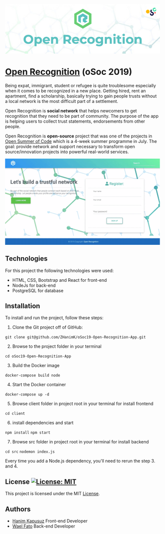 <img src="assets/images/header.png" />

# [Open Recognition](https://lets.opentrust.be) (oSoc 2019)
Being expat, immigrant, student or refugee is quite troublesome especially when it comes to be recognized in a new place. Getting hired, rent an apartment, find a scholarship, basically trying to gain people trusts without a local network is the most difficult part of a settlement. 

Open Recognition is **social network** that helps newcomers to get recognition that they need to be part of community. The purpose of the app is helping users to collect trust statements, endorsements from other people. 

Open Recognition is **open-source** project that was one of the projects in [Open Summer of Code](https://2019.summerofcode.be/2019/open-recognition) which is a 4-week summer programme in July. The goal: provide network and support necessary to transform open source/innovation projects into powerful real-world services.

<img src="assets/images/open-trust.gif" alt="Open Recognition gif" />

## Technologies
For this project the following technologies were used:
- HTML, CSS, Bootstrap and React for front-end
- NodeJs for back-end
- PostgreSQL for database

## Installation

To install and run the project, follow these steps:

1. Clone the Git project off of GitHub:

`git clone git@github.com/ZHanimK/oSoc19-Open-Recognition-App.git`

2. Browse to the project folder in your terminal

`cd oSoc19-Open-Recognition-App`

3. Build the Docker image

`docker-compose build node`

4. Start the Docker container

`docker-compose up -d`

5. Browse client folder in project root in your terminal for install frontend

`cd client`

6. install dependencies and start

`npm install`
`npm start`

7. Browse src folder in project root in your terminal for install backend

`cd src`
`nodemon index.js`

Every time you add a Node.js dependency, you'll need to rerun the step 3. and 4.

## License [![License: MIT](https://img.shields.io/badge/License-MIT-yellow.svg)](https://choosealicense.com/licenses/mit/)

This project is licensed under the MIT [License](LICENSE).

## Authors

- [Hanim Kapusuz](https://github.com/ZHanimK) Front-end Developer
- [Wael Fato](https://github.com/waelslaam) Back-end Developer
